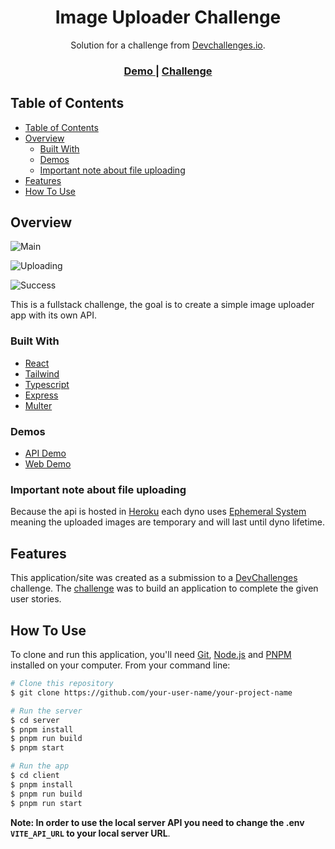 <h1 align="center">Image Uploader Challenge</h1>

<div align="center">
   Solution for a challenge from  <a href="http://devchallenges.io" target="_blank">Devchallenges.io</a>.
</div>

<div align="center">
  <h3>
    <a href="https://matiastk-imageuploader.up.railway.app/">
      Demo
    </a>
    <span> | </span>
    <a href="https://devchallenges.io/challenges/O2iGT9yBd6xZBrOcVirx">
      Challenge
    </a>
  </h3>
</div>

<!-- TABLE OF CONTENTS -->

## Table of Contents

- [Table of Contents](#table-of-contents)
- [Overview](#overview)
  - [Built With](#built-with)
  - [Demos](#demos)
  - [Important note about file uploading](#important-note-about-file-uploading)
- [Features](#features)
- [How To Use](#how-to-use)

<!-- OVERVIEW -->

## Overview

![Main](https://i.imgur.com/DBfZEFJ.png)

![Uploading](https://i.imgur.com/zaoFWAS.png)

![Success](https://i.imgur.com/4eMH1NJ.png)

This is a fullstack challenge, the goal is to create a simple image uploader app with its own API.

### Built With

<!-- This section should list any major frameworks that you built your project using. Here are a few examples.-->

- [React](https://reactjs.org/)
- [Tailwind](https://tailwindcss.com/)
- [Typescript](https://www.typescriptlang.org/)
- [Express](https://expressjs.com/)
- [Multer](https://github.com/expressjs)

### Demos

- [API Demo](https://matiastk-image-uploader.herokuapp.com/)
- [Web Demo](https://matiastk-image-uploader.netlify.app/)

### Important note about file uploading

Because the api is hosted in [Heroku](https://www.heroku.com/) each dyno uses [Ephemeral System](https://devcenter.heroku.com/articles/dynos#ephemeral-filesystem) meaning the uploaded images are temporary and will last until dyno lifetime.

## Features

This application/site was created as a submission to a [DevChallenges](https://devchallenges.io/challenges) challenge. The [challenge](https://devchallenges.io/challenges/O2iGT9yBd6xZBrOcVirx) was to build an application to complete the given user stories.

## How To Use

<!-- Example: -->

To clone and run this application, you'll need [Git](https://git-scm.com), [Node.js](https://nodejs.org/en/download/) and [PNPM](https://pnpm.io/) installed on your computer. From your command line:

```bash
# Clone this repository
$ git clone https://github.com/your-user-name/your-project-name

# Run the server
$ cd server
$ pnpm install
$ pnpm run build
$ pnpm start

# Run the app
$ cd client
$ pnpm install
$ pnpm run build
$ pnpm run start
```

**Note: In order to use the local server API you need to change the .env `VITE_API_URL` to your local server URL**.
